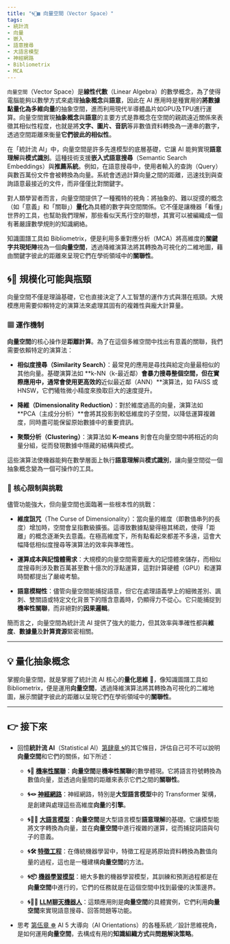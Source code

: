 ```yaml
---
title: "🌀🌌▦ 向量空間（Vector Space）"
tags:
- 統計流
- 向量
- 嵌入
- 語意搜尋
- 大語言模型
- 神經網路
- Bibliometrix
- MCA
---
```

`向量空間`（Vector Space）是**線性代數**（Linear Algebra）的數學概念，為了使得電腦能夠以數學方式來處理**抽象概念**與**語意**，因此在 AI 應用時是種實用的**將數據點量化為多維向量**的抽象空間，進而利用現代半導體晶片如GPU及TPU進行運算。向量空間實現**抽象概念**與**語意**的主要方式是靠概念在空間的親疏遠近關係來表徵其相似性程度，也就是將**文字、圖片、音訊**等非數值資料轉換為一連串的數字，透過空間距離來衡量**它們彼此的相似性**。

在「統計流 AI」中，向量空間是許多先進模型的底層基礎，它讓 AI 能夠實現**語意理解**與**模式識別**。這種技術支援**嵌入式語意搜尋**（Semantic Search Embeddings）與**推薦系統**。例如，在語意搜尋中，使用者輸入的查詢（Query）與數百萬份文件會被轉換為向量。系統會透過計算向量之間的距離，迅速找到與查詢語意最接近的文件，而非僅僅比對關鍵字。

對人類學習者而言，向量空間提供了一種獨特的視角：將抽象的、難以捉摸的概念（如「意義」和「關聯」）**量化**為具體的數字與空間關係。它不僅是讓機器「看懂」世界的工具，也幫助我們理解，那些看似天馬行空的聯想，其實可以被編織成一個有著嚴謹數學規則的知識網絡。

知識圖譜工具如 Bibliometrix，便是利用多重對應分析（MCA）將高維度的**關鍵字共現矩陣**視為一個**向量空間**，透過降維演算法將其轉換為可視化的二維地圖，藉由關鍵字彼此的距離來呈現它們在學術領域中的**關聯性**。

## 🌀🌌 規模化可能與瓶頸

向量空間不僅是理論基礎，它也直接決定了人工智慧的運作方式與潛在瓶頸。大規模應用需要仰賴特定的演算法來處理其固有的複雜性與龐大計算量。

### ▦ 運作機制

**向量空間**的核心操作是**距離計算**。為了在這個多維空間中找出有意義的關聯，我們需要依賴特定的演算法：

- **相似度搜尋（Similarity Search）**：最常見的應用是尋找與給定向量最相似的其他向量。基礎演算法如 **k-NN（k-最近鄰）**會暴力搜尋整個空間，但在實際應用中，通常會使用更高效的**近似最近鄰（ANN）**演算法，如 FAISS 或 HNSW，它們犧牲微小精度來換取巨大的速度提升。
    
- **降維（Dimensionality Reduction）**：對於維度過高的向量，演算法如 **PCA（主成分分析）**會將其投影到較低維度的子空間，以降低運算複雜度，同時盡可能保留原始數據中的重要資訊。
    
- **聚類分析（Clustering）**：演算法如 **K-means** 則會在向量空間中將相近的向量分組，從而發現數據中隱藏的結構與模式。
    

這些演算法使機器能夠在數學層面上執行**語意理解**與**模式識別**，讓向量空間從一個抽象概念變為一個可操作的工具。

### 🚧 核心限制與挑戰

儘管功能強大，但向量空間也面臨著一些根本性的挑戰：

- **維度詛咒**（The Curse of Dimensionality）：當向量的維度（即數值串列的長度）增加時，空間會呈指數級擴張。這導致數據點變得極其稀疏，使得「距離」的概念逐漸失去意義。在極高維度下，所有點看起來都差不多遠，這會大幅降低相似度搜尋等演算法的效率與準確性。
    
- **運算成本與記憶體需求**：大規模的向量空間需要龐大的記憶體來儲存，而相似度搜尋則涉及數百萬甚至數十億次的浮點運算，這對計算硬體（GPU）和運算時間都提出了嚴峻考驗。
    
- **語意模糊性**：儘管向量空間能捕捉語意，但它在處理語義學上的細微差別、諷刺、雙關語或特定文化背景下的隱含意義時，仍顯得力不從心。它只能捕捉到**機率性關聯**，而非絕對的**因果邏輯**。
    

簡而言之，向量空間為統計流 AI 提供了強大的能力，但其效率與準確性都與**維度**、**數據量**及**計算資源**緊密相關。

***

## 💡 量化抽象概念

掌握向量空間，就是掌握了統計流 AI 核心的**量化思維** 🔢，像知識圖譜工具如 Bibliometrix，便是運用**向量空間**，透過降維演算法將其轉換為可視化的二維地圖，展示關鍵字彼此的距離以呈現它們在學術領域中的**關聯性**。

---

## 👉 接下來 

- 回憶**統計流 AI**（Statistical AI）[第肆章 🌀](04----statistical_ai.zh-hant)的其它條目，評估自己可不可以說明**向量空間**和它們的關係，如下所述：
    
    - **🌀🎲 [機率性關聯](04-01-probabilistic_association.zh-hant)**：**向量空間**是**機率性關聯**的數學體現。它將語言符號轉換為數值向量，並透過向量間的距離來表示它們之間的**關聯性**。
        
    - **🌀🪢 [神經網路](04-03-neural_networks.zh-hant)**：神經網路，特別是**大型語言模型**中的 Transformer 架構，是創建與處理這些高維度**向量**的**引擎**。
        
    - **🌀😵‍💫 [大語言模型](04-06-llm_webassembly.zh-hant)**：**向量空間**是大型語言模型**語意理解**的基礎。它讓模型能將文字轉換為向量，並在**向量空間**中進行複雜的運算，從而捕捉詞語與句子的意義。
        
    - **🌀🛠️ [特徵工程](04-04-feature_engineering.zh-hant)**：在傳統機器學習中，特徵工程是將原始資料轉換為數值向量的過程，這也是一種建構**向量空間**的方法。
        
    - **🌀📦 [機器學習模型](04-05-machine_learning_models.zh-hant)**：絕大多數的機器學習模型，其訓練和預測過程都是在**向量空間**中進行的，它們的任務就是在這個空間中找到最優的決策邊界。
        
    - **🌀🧞‍♀️ [LLM聊天機器人](04-02-llm_chatbots.zh-hant)**：這類應用則是**向量空間**的具體實例，它們利用**向量空間**來實現語意搜尋、回答問題等功能。

* 思考 [第伍章 ☸](05----ai_orientations.zh-hant) AI 5 大導向（AI Orientations）的各種系統／設計思維視角，是如何運用**向量空間**，去構成有用的**知識組織方式**與**問題解決策略**。